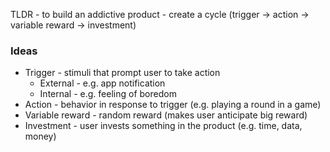 TLDR - to build an addictive product - create a cycle (trigger -> action -> variable reward -> investment)

### Ideas
* Trigger - stimuli that prompt user to take action 
    * External - e.g. app notification
    * Internal - e.g. feeling of boredom
* Action - behavior in response to trigger (e.g. playing a round in a game)
* Variable reward - random reward (makes user anticipate big reward)
* Investment - user invests something in the product (e.g. time, data, money) 
